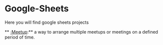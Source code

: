 # Google-Sheets
Here you will find google sheets projects

** [·Meetup](https://github.com/Jkutkut/Google-Sheets-Meetup):** a way to arrange multiple meetups or meetings on a defined period of time.
